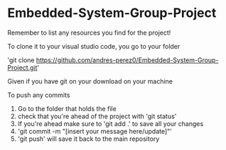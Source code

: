 # Embedded-System-Group-Project

Remember to list any resources you find for the project! 

To clone it to your visual studio code, you go to your folder 

'git clone https://github.com/andres-perez0/Embedded-System-Group-Project.git'

Given if you have git on your download on your machine

To push any commits
1. Go to the folder that holds the file
2. check that you're ahead of the project with 'git status'
3. If you're ahead make sure to 'git add .' to save all your changes
4. 'git commit -m "[insert your message here/update]"'
5. 'git push' will save it back to the main repository